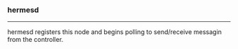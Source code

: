### hermesd

---
hermesd registers this node and begins polling to send/receive messagin from the controller.